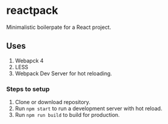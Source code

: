 # reactpack
Minimalistic boilerpate for a React project.

## Uses
1. Webapck 4
2. LESS
3. Webpack Dev Server for hot reloading.


### Steps to setup
1. Clone or download repository.
2. Run `npm start` to run a development server with hot reload.
3. Run `npm run build` to build for production.
